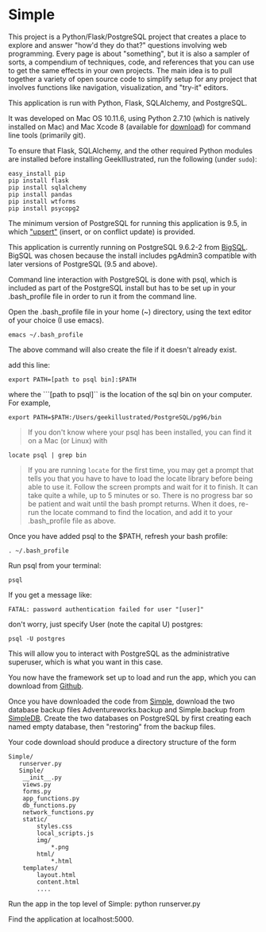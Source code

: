 # Simple
This project is a Python/Flask/PostgreSQL project that creates a place to explore and answer "how'd they do that?" questions involving web programming. Every page is about "something", but it is also a sampler of sorts, a compendium of techniques, code, and references that you can use to get the same effects in your own projects. The main idea is to pull together a variety of open source code to simplify setup for any project that involves functions like navigation, visualization, and "try-it" editors.

This application is run with Python, Flask, SQLAlchemy, and PostgreSQL.

It was developed on Mac OS 10.11.6, using Python 2.7.10 (which is natively installed on Mac) and Mac Xcode 8 (available for [download](https://developer.apple.com/xcode/)) for command line tools (primarily git).

To ensure that Flask, SQLAlchemy, and the other required Python modules are installed before installing GeekIllustrated, run the following (under ```sudo```):

```
easy_install pip
pip install flask
pip install sqlalchemy
pip install pandas
pip install wtforms
pip install psycopg2

```

The minimum version of PostgreSQL for running this application is 9.5, in which ["upsert"](https://www.postgresql.org/docs/9.5/static/sql-insert.html)  (insert, or on conflict update) is provided. 

This application is currently running on PostgreSQL 9.6.2-2 from [BigSQL](https://www.bigsql.org/postgresql/installers.jsp).  BigSQL was chosen because the install includes pgAdmin3 compatible with later versions of PostgreSQL (9.5 and above). 

Command line interaction with PostgreSQL is done with psql, which is included as part of the PostgreSQL install but has to be set up in your .bash_profile file in order to run it from the command line.

Open the .bash_profile file in your home (~) directory, using the text editor of your choice (I use emacs). 

``` 
emacs ~/.bash_profile
```
The above command will also create the file if it doesn't already exist.

add this line: 
```
export PATH=[path to psql bin]:$PATH
```
where the ```[path to psql]`` is the location of the sql bin on your computer.  For example,

```
export PATH=$PATH:/Users/geekillustrated/PostgreSQL/pg96/bin

```

>If you don't know where your psql has been installed, you can find it on a Mac (or Linux) with 
```
locate psql | grep bin
```

>If you are running ```locate``` for the first time, you may get a prompt that tells you that you have to have to load the locate library before being able to use it.  Follow the screen prompts and wait for it to finish.  It can take quite a while, up to 5 minutes or so. There is no progress bar so be patient and wait until the bash prompt returns.  When it does, re-run the locate command to find the location, and add it to your .bash_profile file as above.

Once you have added psql to the $PATH,  refresh your bash profile:

<code>. ~/.bash_profile </code>

Run psql from your terminal:
```
psql
```

If you get a message like:

```
FATAL: password authentication failed for user "[user]"
```
don't worry, just specify User (note the capital U) postgres:

```
psql -U postgres
```
This will allow you to interact with PostgreSQL as the administrative superuser, which is what you want in this case.

You now have the framework set up to load and run the app, which you can download from [Github](https://github.com/jstofel/Simple).

Once you have downloaded the code from [Simple](https://github.com/jstofel/Simple), download the two database backup files Adventureworks.backup and Simple.backup from [SimpleDB](https://github.com/jstofel/SimpleDB).   Create the two databases on PostgreSQL by first creating each named empty database, then "restoring" from the backup files.

Your code download should produce a directory structure of the form 
```
Simple/
   runserver.py
   Simple/
	__init__.py
	views.py
	forms.py
	app_functions.py
	db_functions.py
	network_functions.py
	static/
		styles.css
		local_scripts.js
		img/	
			*.png
		html/
			*.html
	templates/
		layout.html
		content.html
		....
```
Run the app in the top level of Simple:
python runserver.py

Find the application at localhost:5000.
			